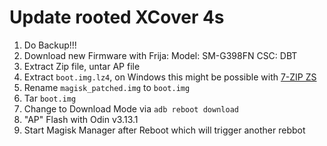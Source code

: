 # Update rooted XCover 4s

1. Do Backup!!!
2. Download new Firmware with Frija:
   Model: SM-G398FN
   CSC: DBT
3. Extract Zip file, untar AP file
4. Extract `boot.img.lz4`, on Windows this might be possible with [7-ZIP ZS](https://www.majorgeeks.com/files/details/7_zip_zs.html)
5. Rename `magisk_patched.img` to `boot.img`
6. Tar `boot.img`
7. Change to Download Mode via `adb reboot download`
8. "AP" Flash with Odin v3.13.1
9. Start Magisk Manager after Reboot which will trigger another rebbot
